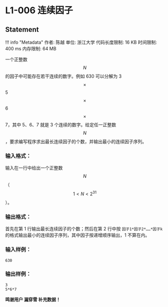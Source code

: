 
# L1-006 连续因子

## Statement

!!! info "Metadata"
    作者: 陈越
    单位: 浙江大学
    代码长度限制: 16 KB
    时间限制: 400 ms
    内存限制: 64 MB

一个正整数 $$N$$ 的因子中可能存在若干连续的数字。例如 630 可以分解为 3$$\times$$5$$\times$$6$$\times$$7，其中 5、6、7 就是 3 个连续的数字。给定任一正整数 $$N$$，要求编写程序求出最长连续因子的个数，并输出最小的连续因子序列。

### 输入格式：

输入在一行中给出一个正整数 $$N$$（$$1<N<2^{31}$$）。

### 输出格式：

首先在第 1 行输出最长连续因子的个数；然后在第 2 行中按 `因子1*因子2*……*因子k` 的格式输出最小的连续因子序列，其中因子按递增顺序输出，1 不算在内。

### 输入样例：
```plaintext
630

```

### 输出样例：
```plaintext
3
5*6*7

```

**鸣谢用户 漏穿雪 补充数据！**

